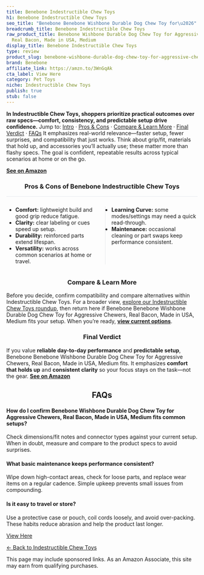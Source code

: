 ```yaml
---
title: Benebone Indestructible Chew Toys
h1: Benebone Indestructible Chew Toys
seo_title: "Benebone Benebone Wishbone Durable Dog Chew Toy for\u2026"
breadcrumb_title: Benebone Indestructible Chew Toys
raw_product_title: Benebone Wishbone Durable Dog Chew Toy for Aggressive Chewers,
  Real Bacon, Made in USA, Medium
display_title: Benebone Indestructible Chew Toys
type: review
product_slug: benebone-wishbone-durable-dog-chew-toy-for-aggressive-chewers-real-baco-b80dd418
brand: Benebone
affiliate_link: https://amzn.to/3WnGqAk
cta_label: View Here
category: Pet Toys
niche: Indestructible Chew Toys
publish: true
stub: false
---
```


<div id="intro" class="full-width"><p><strong>In Indestructible Chew Toys, shoppers prioritize practical outcomes over raw specs&mdash;comfort, consistency, and predictable setup drive confidence.</strong> Jump to: <a href="#intro">Intro</a> · <a href="#pros-cons">Pros &amp; Cons</a> · <a href="#compare-more">Compare &amp; Learn More</a> · <a href="#verdict">Final Verdict</a> · <a href="#faqs">FAQs</a> It emphasizes real-world relevance&mdash;faster setup, fewer surprises, and compatibility that just works. Think about grip/fit, materials that hold up, and accessories you’ll actually use; these matter more than flashy specs. The goal is confident, repeatable results across typical scenarios at home or on the go.</p><p><a href="https://amzn.to/3WnGqAk" rel="nofollow sponsored noopener" target="_blank"><strong>See on Amazon</strong></a></p></div>
<h3 id="pros-cons" style="text-align:center;">Pros &amp; Cons of Benebone Indestructible Chew Toys</h3>
<div class="pc-grid" style="display:grid;grid-template-columns:1fr 1fr;gap:16px;border-top:1px solid #e5e7eb;padding-top:12px;">
  <ul>
    <li><strong>Comfort:</strong> lightweight build and good grip reduce fatigue.</li>
    <li><strong>Clarity:</strong> clear labeling or cues speed up setup.</li>
    <li><strong>Durability:</strong> reinforced parts extend lifespan.</li>
    <li><strong>Versatility:</strong> works across common scenarios at home or travel.</li>
  </ul>
  <ul style="border-left:1px solid #e5e7eb;padding-left:16px;">
    <li><strong>Learning Curve:</strong> some modes/settings may need a quick read-through.</li>
    <li><strong>Maintenance:</strong> occasional cleaning or part swaps keep performance consistent.</li>
  </ul>
</div>


<h3 id="compare-more" style="text-align:center;">Compare &amp; Learn More</h3>
<p>Before you decide, confirm compatibility and compare alternatives within Indestructible Chew Toys. For a broader view, <a href="#">explore our Indestructible Chew Toys roundup</a>, then return here if Benebone Benebone Wishbone Durable Dog Chew Toy for Aggressive Chewers, Real Bacon, Made in USA, Medium fits your setup. When you’re ready, <a href="https://amzn.to/3WnGqAk" rel="nofollow sponsored noopener" target="_blank"><strong>view current options</strong></a>.</p>

<h3 id="verdict" style="text-align:center;">Final Verdict</h3>
<p>If you value <strong>reliable day-to-day performance</strong> and <strong>predictable setup</strong>, Benebone Benebone Wishbone Durable Dog Chew Toy for Aggressive Chewers, Real Bacon, Made in USA, Medium fits. It emphasizes <strong>comfort that holds up</strong> and <strong>consistent clarity</strong> so your focus stays on the task&mdash;not the gear. <a href="https://amzn.to/3WnGqAk" rel="nofollow sponsored noopener" target="_blank"><strong>See on Amazon</strong></a></p>

<h2 id="faqs" style="text-align:center;">FAQs</h2>
<h4><strong>How do I confirm Benebone Wishbone Durable Dog Chew Toy for Aggressive Chewers, Real Bacon, Made in USA, Medium fits common setups?</strong></h4>
<p>Check dimensions/fit notes and connector types against your current setup. When in doubt, measure and compare to the product specs to avoid surprises.</p>
<h4><strong>What basic maintenance keeps performance consistent?</strong></h4>
<p>Wipe down high-contact areas, check for loose parts, and replace wear items on a regular cadence. Simple upkeep prevents small issues from compounding.</p>
<h4><strong>Is it easy to travel or store?</strong></h4>
<p>Use a protective case or pouch, coil cords loosely, and avoid over-packing. These habits reduce abrasion and help the product last longer.</p>

<p><a class="btn" href="https://amzn.to/3WnGqAk" target="_blank" rel="nofollow sponsored noopener">View Here</a></p>
<p><a href="/roundups/pet-toys/indestructible-chew-toys/">← Back to Indestructible Chew Toys</a></p>
<aside class="disclosure">This page may include sponsored links. As an Amazon Associate, this site may earn from qualifying purchases.</aside>
